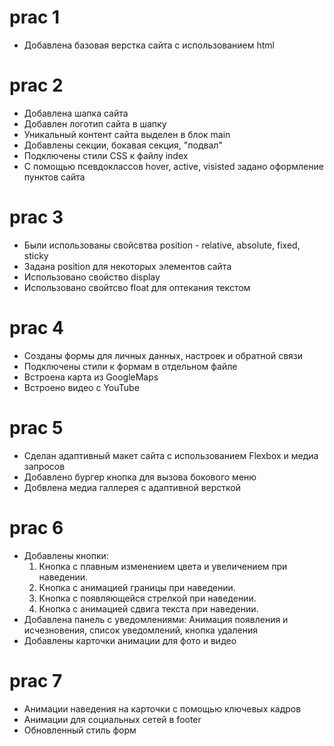 # prac 1

- Добавлена базовая верстка сайта с использованием html

# prac 2

- Добавлена шапка сайта
- Добавлен логотип сайта в шапку
- Уникальный контент сайта выделен в блок main
- Добавлены секции, бокавая секция, "подвал"
- Подключены стили CSS к файлу index
- С помощью псевдоклассов hover, active, visisted задано оформление пунктов сайта

# prac 3

- Были использованы свойсвтва position - relative, absolute, fixed, sticky
- Задана position для некоторых элементов сайта
- Использовано свойство display
- Использовано свойтсво float для оптекания текстом

# prac 4

- Созданы формы для личных данных, настроек и обратной связи
- Подключены стили к формам в отдельном файле
- Встроена карта из GoogleMaps
- Встроено видео с YouTube

# prac 5

- Сделан адаптивный макет сайта с использованием Flexbox и медиа запросов
- Добавлено бургер кнопка для вызова бокового меню
- Добвлена медиа галлерея с адаптивной версткой

# prac 6

- Добавлены кнопки:
    1.	Кнопка с плавным изменением цвета и увеличением при наведении.
    2.	Кнопка с анимацией границы при наведении.
    3.	Кнопка с появляющейся стрелкой при наведении.
    4.	Кнопка с анимацией сдвига текста при наведении.
- Добавлена панель с уведомлениями: Анимация появления и исчезновения, список уведомлений, кнопка удаления
- Добавлены карточки анимации для фото и видео

# prac 7

- Анимации наведения на карточки с помощью ключевых кадров
- Анимации для социальных сетей в footer
- Обновленный стиль форм